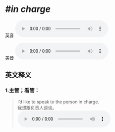 # ***\#in charge*** 
英音
<audio src="./media/in charge1.aac" controls="controls"></audio>

美音
<audio src="./media/in charge2.aac" controls="controls"></audio>



  

英文释义
---
### 1.**主管；看管：**  

 > I’d like to speak to the person in charge.  
 > 我想跟负责人谈谈。    
<audio src="./media/1-charge.aac" controls="controls"></audio>


